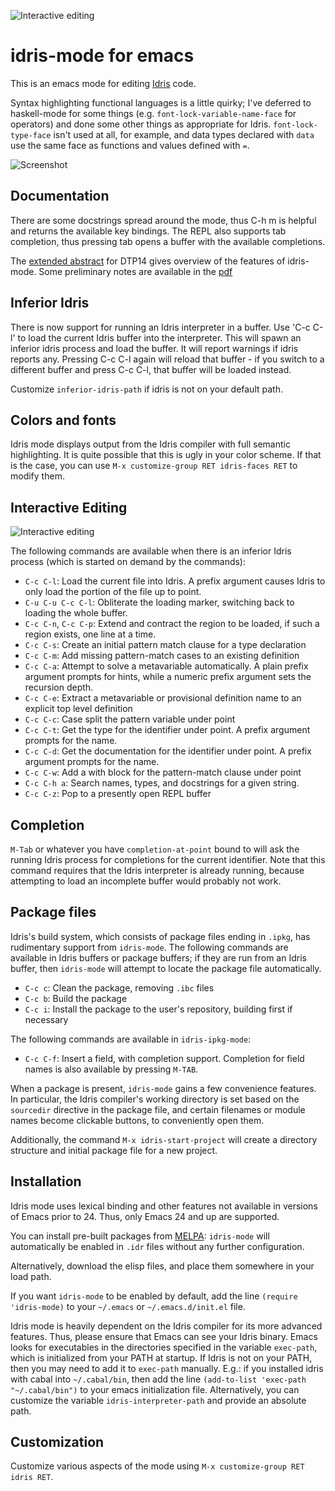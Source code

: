 ![Interactive editing](http://itu.dk/people/drc/idris-mode.gif)

# idris-mode for emacs

This is an emacs mode for editing [Idris][] code.

Syntax highlighting functional languages is a little quirky; I've
deferred to haskell-mode for some things
(e.g. `font-lock-variable-name-face` for operators) and done some
other things as appropriate for Idris. `font-lock-type-face` isn't
used at all, for example, and data types declared with `data` use the
same face as functions and values defined with `=`.

![Screenshot](http://itu.dk/~hame/idris-emacs.png)

## Documentation

There are some docstrings spread around the mode, thus C-h m is helpful and returns the available key bindings.
The REPL also supports tab completion, thus pressing tab opens a buffer with the available completions.

The [extended abstract] for DTP14 gives overview of the features of idris-mode. Some preliminary notes are available in the [pdf]

[extended abstract]: http://itu.dk/people/drc/pubs/dtp2014-idris-mode.pdf
[pdf]: http://itu.dk/people/hame/idris-mode.pdf

## Inferior Idris

There is now support for running an Idris interpreter in a buffer. Use
'C-c C-l' to load the current Idris buffer into the interpreter. This will
spawn an inferior idris process and load the buffer. It will report warnings
if idris reports any. Pressing C-c C-l again will reload that buffer - if you
switch to a different buffer and press C-c C-l, that buffer will be loaded
instead.

Customize `inferior-idris-path` if idris is not on your default path.

[Idris]: http://www.idris-lang.org

## Colors and fonts
Idris mode displays output from the Idris compiler with full semantic highlighting. It is quite possible that this is ugly in your color scheme. If that is the case, you can use `M-x customize-group RET idris-faces RET` to modify them.

## Interactive Editing

![Interactive editing](http://itu.dk/people/drc/idris-mode.gif)

The following commands are available when there is an inferior Idris process (which is started on demand by the commands):

* `C-c C-l`: Load the current file into Idris. A prefix argument causes Idris to only load the portion of the file up to point.
* `C-u C-u C-c C-l`: Obliterate the loading marker, switching back to loading the whole buffer.
* `C-c C-n`, `C-c C-p`: Extend and contract the region to be loaded, if such a region exists, one line at a time.
* `C-c C-s`: Create an initial pattern match clause for a type declaration
* `C-c C-m`: Add missing pattern-match cases to an existing definition
* `C-c C-a`: Attempt to solve a metavariable automatically. A plain prefix argument prompts for hints, while a numeric prefix argument sets the recursion depth.
* `C-c C-e`: Extract a metavariable or provisional definition name to an explicit top level definition
* `C-c C-c`: Case split the pattern variable under point
* `C-c C-t`: Get the type for the identifier under point. A prefix argument prompts for the name.
* `C-c C-d`: Get the documentation for the identifier under point. A prefix argument prompts for the name.
* `C-c C-w`: Add a with block for the pattern-match clause under point
* `C-c C-h a`: Search names, types, and docstrings for a given string.
* `C-c C-z`: Pop to a presently open REPL buffer

## Completion

`M-Tab` or whatever you have `completion-at-point` bound to will ask the running Idris process for completions for the current identifier. Note that this command requires that the Idris interpreter is already running, because attempting to load an incomplete buffer would probably not work.

## Package files
Idris's build system, which consists of package files ending in `.ipkg`, has rudimentary support from `idris-mode`. The following commands are available in Idris buffers or package buffers; if they are run from an Idris buffer, then `idris-mode` will attempt to locate the package file automatically.
* `C-c c`: Clean the package, removing `.ibc` files
* `C-c b`: Build the package
* `C-c i`: Install the package to the user's repository, building first if necessary

The following commands are available in `idris-ipkg-mode`:
* `C-c C-f`: Insert a field, with completion support. Completion for field names is also available by pressing `M-TAB`.

When a package is present, `idris-mode` gains a few convenience features. In particular, the Idris compiler's working directory is set based on the `sourcedir` directive in the package file, and certain filenames or module names become clickable buttons, to conveniently open them.

Additionally, the command `M-x idris-start-project` will create a directory structure and initial package file for a new project.

## Installation

Idris mode uses lexical binding and other features not available in versions of Emacs prior to 24. Thus, only Emacs 24 and up are supported.

You can install pre-built packages from
[MELPA](http://melpa.milkbox.net/): `idris-mode` will automatically be enabled
in `.idr` files without any further configuration.

Alternatively, download the elisp files, and place them somewhere in your load
path.

If you want `idris-mode` to be enabled by default, add the line `(require 'idris-mode)` to your `~/.emacs` or `~/.emacs.d/init.el` file.

Idris mode is heavily dependent on the Idris compiler for its more advanced features. Thus, please ensure that Emacs can see your Idris binary. Emacs looks for executables in the directories specified in the variable `exec-path`, which is initialized from your PATH at startup. If Idris is not on your PATH, then you may need to add it to `exec-path` manually. E.g.: if you installed idris with cabal into `~/.cabal/bin`, then add the line `(add-to-list 'exec-path "~/.cabal/bin")` to your emacs initialization file. Alternatively, you can customize the variable `idris-interpreter-path` and provide an absolute path.

## Customization

Customize various aspects of the mode using `M-x customize-group RET idris RET`.

